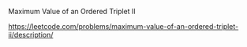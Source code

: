 Maximum Value of an Ordered Triplet II


https://leetcode.com/problems/maximum-value-of-an-ordered-triplet-ii/description/
